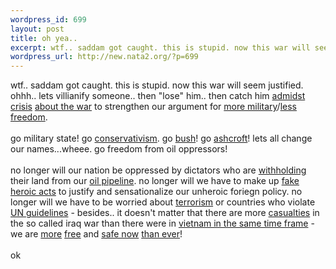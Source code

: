 ```yaml
--- 
wordpress_id: 699
layout: post
title: oh yea..
excerpt: wtf.. saddam got caught. this is stupid. now this war will seem justified. ohhh.. lets villianify someone.. then "lose" him.. then catch him admidst crisis about the war to strengthen ou...
wordpress_url: http://new.nata2.org/?p=699
---
```

wtf.. saddam got caught. this is stupid. now this war will seem justified. ohhh.. lets villianify someone.. then "lose" him.. then catch him <a href="http://www.krnv.com/Global/story.asp?S=1563356&nav=8faOJf1C">admidst</a> <a href="http://www.insightmag.com/news/565658.html">crisis</a> <a href="http://www.guardian.co.uk/worldlatest/story/0,1280,-3482401,00.html">about the war</a> to strengthen our argument for <a href="http://military.surfwax.com/files/Military_Spending.html">more military</a>/<a href="http://aclu.org/">less freedom</a>.<br/><br/>go military state! 
go <a href="http://www.cnn.com/2003/SHOWBIZ/12/04/limbaugh.records/">conservativism</a>. go <A href="http://www.google.com/search?sourceid=navclient&ie=UTF-8&oe=UTF-8&q=miserable+failure">bush</a>! go <A href="http://www.masnet.org/news.asp?id=750">ashcroft</a>! lets all change our names...wheee. go freedom from oil oppressors! <br/><br/>no longer will our nation be oppressed by dictators who are <a href="http://www.globalresearch.ca/articles/MAD201A.html">withholding</a> their land from our <a href="http://www.truthout.org/docs_01/02.03E.Hallib.Iraq.htm">oil pipeline</a>. no longer will we have to make up <a href="http://news.bbc.co.uk/2/hi/americas/3251731.stm">fake heroic acts</a> to justify and sensationalize our unheroic foriegn policy. no longer will we have to be worried about <a href="http://www.iht.com/articles/120116.html">terrorism</a> or countries who violate <a href="http://www.commondreams.org/headlines03/1211-01.htm">UN guidelines</a> - besides.. it doesn't matter that there are more <a href="http://www9.sbs.com.au/theworldnews/region.php?id=74087?ion=6">casualties</a> in the so called iraq war than there were in <a href="http://www.hipakistan.com/en/detail.php?newsId=en47702&F_catID=&f_type=source">vietnam in the same time frame</a> - we are <a href="http://www.azcentral.com/arizonarepublic/local/articles/1213B1-talkermug13.html">more</a> <a href="http://www.statehornet.com/vnews/display.v/ART/2003/12/03/3fcd98e84e87d">free</a> and <a href="http://www.whitehouse.gov/homeland/">safe now</a> <a href="http://www.prisonplanet.com/analysis_poovey_021203_homeland.html">than ever</a>!<br/><br/>ok
